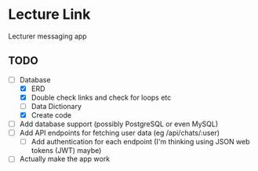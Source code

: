 # Lecture Link
Lecturer messaging app

## TODO
- [ ] Database
  - [X] ERD
  - [X] Double check links and check for loops etc
  - [ ] Data Dictionary
  - [X] Create code
- [ ] Add database support (possibly PostgreSQL or even MySQL)
- [ ] Add API endpoints for fetching user data (eg /api/chats/:user)
  - [ ] Add authentication for each endpoint (I'm thinking using JSON web tokens (JWT) maybe)
- [ ] Actually make the app work
